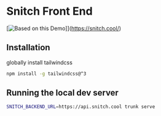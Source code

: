 # Snitch Front End

[![Based on this Demo](https://snitch.cool/)]](https://snitch.cool/)

## Installation

globally install tailwindcss

```bash
npm install -g tailwindcss@^3
```

## Running the local dev server

```bash
SNITCH_BACKEND_URL=https://api.snitch.cool trunk serve
```

